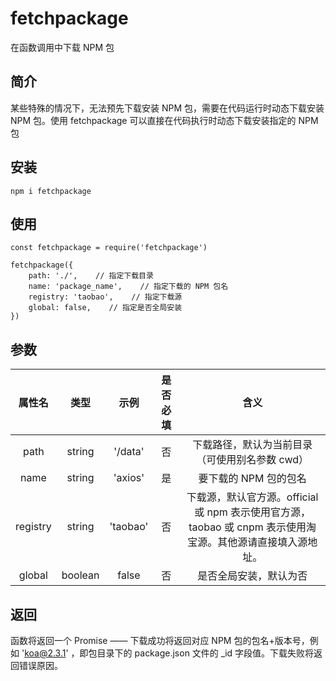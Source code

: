 # fetchpackage
在函数调用中下载 NPM 包



## 简介

某些特殊的情况下，无法预先下载安装 NPM 包，需要在代码运行时动态下载安装 NPM 包。使用 fetchpackage 可以直接在代码执行时动态下载安装指定的 NPM 包



## 安装

```
npm i fetchpackage
```



## 使用

```
const fetchpackage = require('fetchpackage')

fetchpackage({
	path: './',    // 指定下载目录
	name: 'package_name',    // 指定下载的 NPM 包名
	registry: 'taobao',    // 指定下载源
	global: false,    // 指定是否全局安装
})
```



## 参数

|  属性名  |  类型   |   示例   | 是否必填 |                             含义                             |
| :------: | :-----: | :------: | :------: | :----------------------------------------------------------: |
|   path   | string  | '/data'  |    否    |        下载路径，默认为当前目录（可使用别名参数 cwd）        |
|   name   | string  | 'axios'  |    是    |                    要下载的 NPM 包的包名                     |
| registry | string  | 'taobao' |    否    | 下载源，默认官方源。official 或 npm 表示使用官方源，taobao 或 cnpm 表示使用淘宝源。其他源请直接填入源地址。 |
|  global  | boolean |  false   |    否    |                    是否全局安装，默认为否                    |



## 返回

函数将返回一个 Promise —— 下载成功将返回对应 NPM 包的包名+版本号，例如 'koa@2.3.1' ，即包目录下的 package.json 文件的 _id 字段值。下载失败将返回错误原因。

